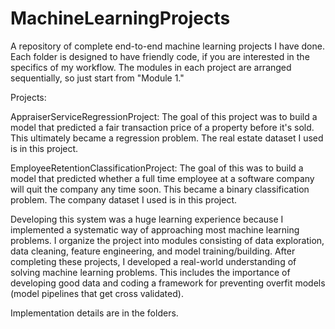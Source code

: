 # MachineLearningProjects

A repository of complete end-to-end machine learning projects I have done. Each folder is designed to have friendly code, if you are interested in the specifics of my workflow. The modules in each project are arranged sequentially, so just start from "Module 1." 

Projects:

AppraiserServiceRegressionProject: The goal of this project was to build a model that predicted a fair transaction price of a property before it's sold. This ultimately became a regression problem. The real estate dataset I used is in this project.

EmployeeRetentionClassificationProject: The goal of this was to build a model that predicted whether a full time employee at a software company will quit the company any time soon. This became a binary classification problem. The company dataset I used is in this project.

Developing this system was a huge learning experience because I implemented a systematic way of approaching most machine learning problems. I organize the project into modules consisting of data exploration, data cleaning, feature engineering, and model training/building. After completing these projects, I developed a real-world understanding of solving machine learning problems. This includes the importance of developing good data and coding a framework for preventing overfit models (model pipelines that get cross validated).


Implementation details are in the folders. 
